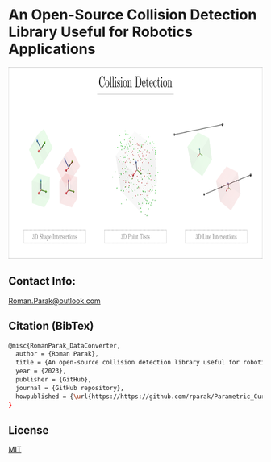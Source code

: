 # An Open-Source Collision Detection Library Useful for Robotics Applications

<p align="center">
<img src=https://github.com/rparak/Collision_Detection/blob/main/images/Collision_Detection_Background.png width="800" height="380">
</p>

## Contact Info:
Roman.Parak@outlook.com

## Citation (BibTex)
```bash
@misc{RomanParak_DataConverter,
  author = {Roman Parak},
  title = {An open-source collision detection library useful for robotics applications},
  year = {2023},
  publisher = {GitHub},
  journal = {GitHub repository},
  howpublished = {\url{https://https://github.com/rparak/Parametric_Curves}}
}
```

## License
[MIT](https://choosealicense.com/licenses/mit/)
